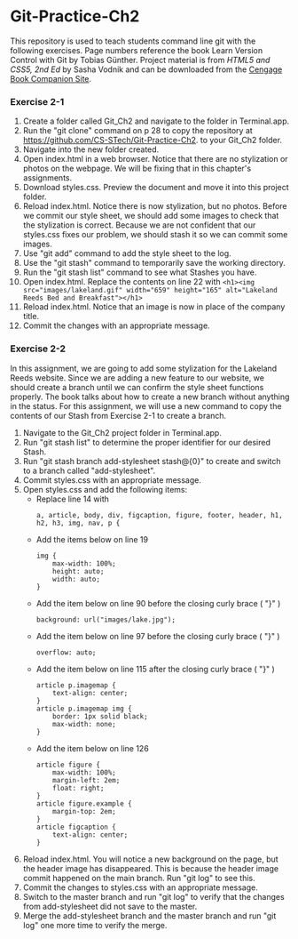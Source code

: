 # Git-Practice-Ch2
This repository is used to teach students command line git with the following exercises. Page numbers reference the book Learn Version Control with Git by Tobias Günther. Project material is from <i>HTML5 and CSS5, 2nd Ed</i> by Sasha Vodnik and can be downloaded from the <a href="http://www.cengage.com/cgi-wadsworth/course_products_wp.pl?fid=M20b&product_isbn_issn=9781305394049">Cengage Book Companion Site</a>.

### Exercise 2-1
1. Create a folder called Git_Ch2 and navigate to the folder in Terminal.app.
2. Run the "git clone" command on p 28 to copy the repository at https://github.com/CS-STech/Git-Practice-Ch2. to your Git_Ch2 folder.
3. Navigate into the new folder created.
4. Open index.html in a web browser. Notice that there are no stylization or photos on the webpage. We will be fixing that in this chapter's assignments.
5. Download styles.css. Preview the document and move it into this project folder.
6. Reload index.html. Notice there is now stylization, but no photos. Before we commit our style sheet, we should add some images to check that the stylization is correct. Because we are not confident that our styles.css fixes our problem, we should stash it so we can commit some images.
7. Use "git add" command to add the style sheet to the log.
8. Use the "git stash" command to temporarily save the working directory. 
9. Run the "git stash list" command to see what Stashes you have.
10. Open index.html. Replace the contents on line 22 with  ```<h1><img src="images/lakeland.gif" width="659" height="165" alt="Lakeland Reeds Bed and Breakfast"></h1>```
11. Reload index.html. Notice that an image is now in place of the company title.
12. Commit the changes with an appropriate message.

### Exercise 2-2
In this assignment, we are going to add some stylization for the Lakeland Reeds website. Since we are adding a new feature to our website, we should create a branch until we can confirm the style sheet functions properly. The book talks about how to create a new branch without anything in the status. For this assignment, we will use a new command to copy the contents of our Stash from Exercise 2-1 to create a branch.

1. Navigate to the Git_Ch2 project folder in Terminal.app.
2. Run "git stash list" to determine the proper identifier for our desired Stash.
3. Run "git stash branch add-stylesheet stash@{0}" to create and switch to a branch called "add-stylesheet".
4. Commit styles.css with an appropriate message.
5. Open styles.css and add the following items:
    * Replace line 14 with 
       ```
       a, article, body, div, figcaption, figure, footer, header, h1, h2, h3, img, nav, p {
    * Add the items below on line 19
       ```
       img {
           max-width: 100%;
           height: auto;
           width: auto;
       }
    * Add the item below on line 90 before the closing curly brace ( "}" )
       ```
       background: url("images/lake.jpg");
    * Add the item below on line 97 before the closing curly brace ( "}" )
       ```
       overflow: auto;
    * Add the item below on line 115 after the closing curly brace ( "}" )
       ```
       article p.imagemap {
           text-align: center;
       }
       article p.imagemap img {
           border: 1px solid black;
           max-width: none;
       }
    * Add the item below on line 126
       ```
       article figure {
           max-width: 100%;
           margin-left: 2em;
           float: right;
       }
       article figure.example {
           margin-top: 2em;
       }
       article figcaption {
           text-align: center;
       }
6. Reload index.html. You will notice a new background on the page, but the header image has disappeared. This is because the header image commit happened on the main branch. Run "git log" to see this.
7. Commit the changes to styles.css with an appropriate message.
8. Switch to the master branch and run "git log" to verify that the changes from add-stylesheet did not save to the master.
9. Merge the add-stylesheet branch and the master branch and run "git log" one more time to verify the merge.
